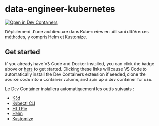 # data-engineer-kubernetes
[![Open in Dev Containers](https://img.shields.io/static/v1?label=Dev%20Containers&message=Open&color=blue&logo=visualstudiocode)](https://vscode.dev/redirect?url=vscode://ms-vscode-remote.remote-containers/cloneInVolume?url=https://github.com/tiamat-azure/data-engineer-kubernetes)

Déploiement d'une architecture dans Kubernetes en utilisant différentes méthodes, y compris Helm et Kustomize.

## Get started

If you already have VS Code and Docker installed, you can click the badge above or [here](https://vscode.dev/redirect?url=vscode://ms-vscode-remote.remote-containers/cloneInVolume?url=https://github.com/tiamat-azure/data-engineer-kubernetes) to get started. Clicking these links will cause VS Code to automatically install the Dev Containers extension if needed, clone the source code into a container volume, and spin up a dev container for use.

Le Dev Container installera automatiquement les outils suivants :

- [K3d](https://github.com/k3d-io/k3d)
- [Kubectl CLI](https://kubernetes.io/docs/reference/kubectl/)
- [HTTPie](https://httpie.io/)
- [Helm](https://helm.sh/)
- [Kustomize](https://kustomize.io/)
